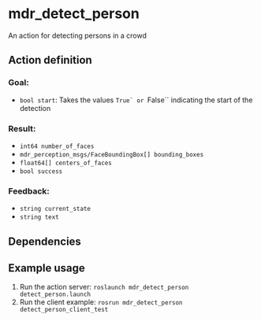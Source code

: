 # mdr_detect_person

An action for detecting persons in a crowd

## Action definition

### Goal:

* ``bool start``: Takes the values ``True` or ``False`` indicating the start of the detection

### Result:

* ``int64 number_of_faces``
* ``mdr_perception_msgs/FaceBoundingBox[] bounding_boxes``
* ``float64[] centers_of_faces``
* ``bool success``

### Feedback:

* ``string current_state``
* ``string text``

## Dependencies


## Example usage

1. Run the action server: ``roslaunch mdr_detect_person detect_person.launch``
2. Run the client example: ``rosrun mdr_detect_person detect_person_client_test ``
